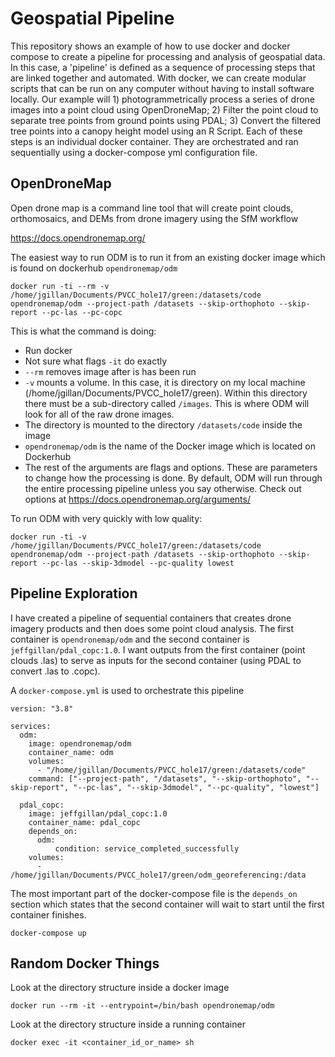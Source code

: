 # Geospatial Pipeline

This repository shows an example of how to use docker and docker compose to create a pipeline for processing and analysis of geospatial data. In this case, a 'pipeline' is defined as a sequence of processing steps that are linked together and automated. With docker, we can create modular scripts that can be run on any computer without having to install software locally. Our example will 1) photogrammetrically process a series of drone images into a point cloud using OpenDroneMap; 2)  Filter the point cloud to separate tree points from ground points using PDAL; 3) Convert the filtered tree points into a canopy height model using an R Script. Each of these steps is an individual docker container. They are orchestrated and ran sequentially using a docker-compose yml configuration file.

## OpenDroneMap

Open drone map is a command line tool that will create point clouds, orthomosaics, and DEMs from drone imagery using the SfM workflow

https://docs.opendronemap.org/

The easiest way to run ODM is to run it from an existing docker image which is found on dockerhub
`opendronemap/odm`


```
docker run -ti --rm -v /home/jgillan/Documents/PVCC_hole17/green:/datasets/code  opendronemap/odm --project-path /datasets --skip-orthophoto --skip-report --pc-las --pc-copc 
```

This is what the command is doing:

* Run docker
* Not sure what flags `-it` do exactly
* `--rm` removes image after is has been run
* `-v` mounts a volume. In this case, it is directory on my local machine (/home/jgillan/Documents/PVCC_hole17/green). Within this directory there must be a sub-directory called `/images`. This is where ODM will look for all of the raw drone images. 
* The directory is mounted to the directory `/datasets/code` inside the image
* `opendronemap/odm` is the name of the Docker image which is located on Dockerhub
* The rest of the arguments are flags and options. These are parameters to change how the processing is done. By default, ODM will run through the entire processing pipeline unless you say otherwise. Check out options at https://docs.opendronemap.org/arguments/

To run ODM with very quickly with low quality:
```
docker run -ti -v /home/jgillan/Documents/PVCC_hole17/green:/datasets/code  opendronemap/odm --project-path /datasets --skip-orthophoto --skip-report --pc-las --skip-3dmodel --pc-quality lowest
```


## Pipeline Exploration
I have created a pipeline of sequential containers that creates drone imagery products and then does some point cloud analysis. The first container is `opendronemap/odm` and the second container is `jeffgillan/pdal_copc:1.0`. I want outputs from the first container (point clouds .las) to serve as inputs for the second container (using PDAL to convert .las to .copc). 

A `docker-compose.yml` is used to orchestrate this pipeline


```
version: "3.8"

services:
  odm:
    image: opendronemap/odm
    container_name: odm
    volumes:
      - "/home/jgillan/Documents/PVCC_hole17/green:/datasets/code"
    command: ["--project-path", "/datasets", "--skip-orthophoto", "--skip-report", "--pc-las", "--skip-3dmodel", "--pc-quality", "lowest"]

  pdal_copc:
    image: jeffgillan/pdal_copc:1.0
    container_name: pdal_copc
    depends_on:
      odm:
          condition: service_completed_successfully
    volumes:
      - /home/jgillan/Documents/PVCC_hole17/green/odm_georeferencing:/data
```      
The most important part of the docker-compose file is the `depends_on` section which states that the second container will wait to start until the first container finishes. 

`docker-compose up`


## Random Docker Things
Look at the directory structure inside a docker image
```
docker run --rm -it --entrypoint=/bin/bash opendronemap/odm
```
Look at the directory structure inside a running container
```
docker exec -it <container_id_or_name> sh
```
